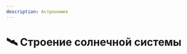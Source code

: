 ```yaml
---
description: Астрономия
---
```


# 🛰 Строение солнечной системы



<figure><img src="../../../.gitbook/assets/image (2).png" alt=""><figcaption></figcaption></figure>

